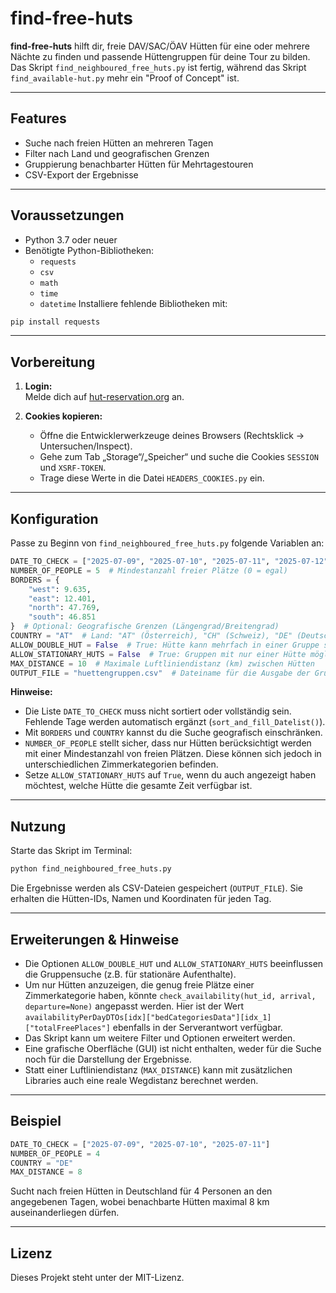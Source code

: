 # find-free-huts

**find-free-huts** hilft dir, freie DAV/SAC/ÖAV Hütten für eine oder mehrere Nächte zu finden und passende Hüttengruppen für deine Tour zu bilden. Das Skript `find_neighboured_free_huts.py` ist fertig, während das Skript `find_available-hut.py` mehr ein "Proof of Concept" ist.

---

## Features

- Suche nach freien Hütten an mehreren Tagen
- Filter nach Land und geografischen Grenzen
- Gruppierung benachbarter Hütten für Mehrtagestouren
- CSV-Export der Ergebnisse

---

## Voraussetzungen

- Python 3.7 oder neuer
- Benötigte Python-Bibliotheken:
  - `requests`
  - `csv`
  - `math`
  - `time`
  - `datetime`
Installiere fehlende Bibliotheken mit:
```bash
pip install requests
```

---

## Vorbereitung

1. **Login:**  
   Melde dich auf [hut-reservation.org](https://www.hut-reservation.org) an.

2. **Cookies kopieren:**  
   - Öffne die Entwicklerwerkzeuge deines Browsers (Rechtsklick → Untersuchen/Inspect).
   - Gehe zum Tab „Storage“/„Speicher“ und suche die Cookies `SESSION` und `XSRF-TOKEN`.
   - Trage diese Werte in die Datei `HEADERS_COOKIES.py` ein.

---

## Konfiguration

Passe zu Beginn von `find_neighboured_free_huts.py` folgende Variablen an:

```python
DATE_TO_CHECK = ["2025-07-09", "2025-07-10", "2025-07-11", "2025-07-12"]  # Deine Wunschdaten (letztes Datum = Abreisetag)
NUMBER_OF_PEOPLE = 5  # Mindestanzahl freier Plätze (0 = egal)
BORDERS = {
    "west": 9.635,
    "east": 12.401,
    "north": 47.769,
    "south": 46.851
}  # Optional: Geografische Grenzen (Längengrad/Breitengrad)
COUNTRY = "AT"  # Land: "AT" (Österreich), "CH" (Schweiz), "DE" (Deutschland)
ALLOW_DOUBLE_HUT = False  # True: Hütte kann mehrfach in einer Gruppe sein
ALLOW_STATIONARY_HUTS = False  # True: Gruppen mit nur einer Hütte möglich
MAX_DISTANCE = 10  # Maximale Luftliniendistanz (km) zwischen Hütten
OUTPUT_FILE = "huettengruppen.csv"  # Dateiname für die Ausgabe der Gruppen
```

**Hinweise:**
- Die Liste `DATE_TO_CHECK` muss nicht sortiert oder vollständig sein. Fehlende Tage werden automatisch ergänzt (`sort_and_fill_Datelist()`).
- Mit `BORDERS` und `COUNTRY` kannst du die Suche geografisch einschränken.
- `NUMBER_OF_PEOPLE` stellt sicher, dass nur Hütten berücksichtigt werden mit einer Mindestanzahl von freien Plätzen. Diese können sich jedoch in unterschiedlichen Zimmerkategorien befinden. 
- Setze `ALLOW_STATIONARY_HUTS` auf `True`, wenn du auch angezeigt haben möchtest, welche Hütte die gesamte Zeit verfügbar ist.
---

## Nutzung

Starte das Skript im Terminal:

```bash
python find_neighboured_free_huts.py
```

Die Ergebnisse werden als CSV-Dateien gespeichert (`OUTPUT_FILE`). Sie erhalten die Hütten-IDs, Namen und Koordinaten für jeden Tag.

---

## Erweiterungen & Hinweise

- Die Optionen `ALLOW_DOUBLE_HUT` und `ALLOW_STATIONARY_HUTS` beeinflussen die Gruppensuche (z.B. für stationäre Aufenthalte).
- Um nur Hütten anzuzeigen, die genug freie Plätze einer Zimmerkategorie haben, könnte `check_availability(hut_id, arrival, departure=None)` angepasst werden. Hier ist der Wert `availabilityPerDayDTOs[idx]["bedCategoriesData"][idx_1]["totalFreePlaces"]` ebenfalls in der Serverantwort verfügbar.
- Das Skript kann um weitere Filter und Optionen erweitert werden.
- Eine grafische Oberfläche (GUI) ist nicht enthalten, weder für die Suche noch für die Darstellung der Ergebnisse.
- Statt einer Luftliniendistanz (`MAX_DISTANCE`) kann mit zusätzlichen Libraries auch eine reale Wegdistanz berechnet werden.

---

## Beispiel

```python
DATE_TO_CHECK = ["2025-07-09", "2025-07-10", "2025-07-11"]
NUMBER_OF_PEOPLE = 4
COUNTRY = "DE"
MAX_DISTANCE = 8
```
Sucht nach freien Hütten in Deutschland für 4 Personen an den angegebenen Tagen, wobei benachbarte Hütten maximal 8 km auseinanderliegen dürfen.

---

## Lizenz

Dieses Projekt steht unter der MIT-Lizenz.


